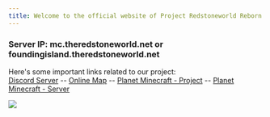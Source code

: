 ```yaml
---
title: Welcome to the official website of Project Redstoneworld Reborn!  
---
```


### Server IP: mc.theredstoneworld.net or foundingisland.theredstoneworld.net

Here's some important links related to our project:  
[Discord Server](https://discord.gg/G4UYpxy) -- [Online Map](http://map.theredstoneworld.net:7777/) -- [Planet Minecraft - Project](https://www.planetminecraft.com/project/the-redstone-theme-park/) -- [Planet Minecraft - Server](https://www.planetminecraft.com/server/agent-ij-s-server/)



<a href="https://discord.gg/G4UYpxy"><img src="https://discordapp.com/api/guilds/620746079155126292/widget.png?style=banner3"></a>
